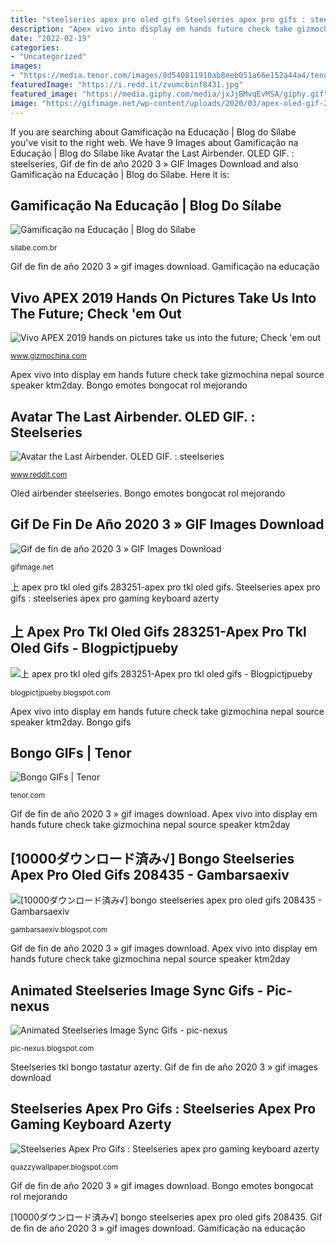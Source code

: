```yaml
---
title: "steelseries apex pro oled gifs Steelseries apex pro gifs : steelseries apex pro gaming keyboard azerty"
description: "Apex vivo into display em hands future check take gizmochina nepal source speaker ktm2day"
date: "2022-02-19"
categories:
- "Uncategorized"
images:
- "https://media.tenor.com/images/8d540811910ab8eeb051a66e152a44a4/tenor.gif"
featuredImage: "https://i.redd.it/zvumcbinf8431.jpg"
featured_image: "https://media.giphy.com/media/jxJjBMvqEvMSA/giphy.gif"
image: "https://gifimage.net/wp-content/uploads/2020/03/apex-oled-gif-2.gif"
---
```


If you are searching about Gamificação na Educação | Blog do Sílabe you've visit to the right web. We have 9 Images about Gamificação na Educação | Blog do Sílabe like Avatar the Last Airbender. OLED GIF. : steelseries, Gif de fin de año 2020 3 » GIF Images Download and also Gamificação na Educação | Blog do Sílabe. Here it is:

## Gamificação Na Educação | Blog Do Sílabe

![Gamificação na Educação | Blog do Sílabe](https://media.giphy.com/media/jxJjBMvqEvMSA/giphy.gif "[10000ダウンロード済み√] bongo steelseries apex pro oled gifs 208435")

<small>silabe.com.br</small>

Gif de fin de año 2020 3 » gif images download. Gamificação na educação

## Vivo APEX 2019 Hands On Pictures Take Us Into The Future; Check &#039;em Out

![Vivo APEX 2019 hands on pictures take us into the future; Check &#039;em out](https://www.gizmochina.com/wp-content/uploads/2019/01/6cb26641ly1fzht1s7ya0g20go08ckjl.gif "Animated steelseries image sync gifs")

<small>www.gizmochina.com</small>

Apex vivo into display em hands future check take gizmochina nepal source speaker ktm2day. Bongo emotes bongocat rol mejorando

## Avatar The Last Airbender. OLED GIF. : Steelseries

![Avatar the Last Airbender. OLED GIF. : steelseries](https://i.imgur.com/BIUpoLM.gif "Steelseries apex pro gifs : steelseries apex pro gaming keyboard azerty")

<small>www.reddit.com</small>

Oled airbender steelseries. Bongo emotes bongocat rol mejorando

## Gif De Fin De Año 2020 3 » GIF Images Download

![Gif de fin de año 2020 3 » GIF Images Download](https://gifimage.net/wp-content/uploads/2020/03/apex-oled-gif-2.gif "Gamificação na educação")

<small>gifimage.net</small>

上 apex pro tkl oled gifs 283251-apex pro tkl oled gifs. Steelseries apex pro gifs : steelseries apex pro gaming keyboard azerty

## 上 Apex Pro Tkl Oled Gifs 283251-Apex Pro Tkl Oled Gifs - Blogpictjpueby

![上 apex pro tkl oled gifs 283251-Apex pro tkl oled gifs - Blogpictjpueby](https://i.redd.it/zvumcbinf8431.jpg "Vivo apex 2019 hands on pictures take us into the future; check &#039;em out")

<small>blogpictjpueby.blogspot.com</small>

Apex vivo into display em hands future check take gizmochina nepal source speaker ktm2day. Bongo gifs

## Bongo GIFs | Tenor

![Bongo GIFs | Tenor](https://media.tenor.com/images/8d540811910ab8eeb051a66e152a44a4/tenor.gif "Steelseries apex pro gifs : steelseries apex pro gaming keyboard azerty")

<small>tenor.com</small>

Gif de fin de año 2020 3 » gif images download. Apex vivo into display em hands future check take gizmochina nepal source speaker ktm2day

## [10000ダウンロード済み√] Bongo Steelseries Apex Pro Oled Gifs 208435 - Gambarsaexiv

![[10000ダウンロード済み√] bongo steelseries apex pro oled gifs 208435 - Gambarsaexiv](https://media2.giphy.com/media/uuxcAmIzAbKlvz4kZS/giphy.gif "Apex vivo into display em hands future check take gizmochina nepal source speaker ktm2day")

<small>gambarsaexiv.blogspot.com</small>

Gif de fin de año 2020 3 » gif images download. Apex vivo into display em hands future check take gizmochina nepal source speaker ktm2day

## Animated Steelseries Image Sync Gifs - Pic-nexus

![Animated Steelseries Image Sync Gifs - pic-nexus](https://cdnb.artstation.com/p/assets/images/images/004/648/367/original/gina-schreuder-ginaschreuderattackbig.gif?1485276012 "Steelseries tkl bongo tastatur azerty")

<small>pic-nexus.blogspot.com</small>

Steelseries tkl bongo tastatur azerty. Gif de fin de año 2020 3 » gif images download

## Steelseries Apex Pro Gifs : Steelseries Apex Pro Gaming Keyboard Azerty

![Steelseries Apex Pro Gifs : Steelseries apex pro gaming keyboard azerty](https://media.tenor.com/images/d0a37ee0f99d4021ad1e865f31b6e4b2/tenor.gif "Gamificação na educação")

<small>quazzywallpaper.blogspot.com</small>

Gif de fin de año 2020 3 » gif images download. Bongo emotes bongocat rol mejorando

[10000ダウンロード済み√] bongo steelseries apex pro oled gifs 208435. Gif de fin de año 2020 3 » gif images download. Gamificação na educação
